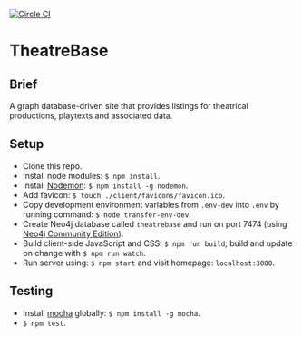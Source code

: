 [![Circle CI](https://circleci.com/gh/andygout/theatrebase/tree/master.svg?style=svg)](https://circleci.com/gh/andygout/theatrebase)


TheatreBase
=================


Brief
-------

A graph database-driven site that provides listings for theatrical productions, playtexts and associated data.


Setup
-------

- Clone this repo.
- Install node modules: `$ npm install`.
- Install [Nodemon](http://nodemon.io): `$ npm install -g nodemon`.
- Add favicon: `$ touch ./client/favicons/favicon.ico`.
- Copy development environment variables from `.env-dev` into `.env` by running command: `$ node transfer-env-dev`.
- Create Neo4j database called `theatrebase` and run on port 7474 (using [Neo4j Community Edition](https://neo4j.com/download/community-edition)).
- Build client-side JavaScript and CSS: `$ npm run build`; build and update on change with `$ npm run watch`.
- Run server using: `$ npm start` and visit homepage: `localhost:3000`.


Testing
-------

- Install [mocha](https://www.npmjs.com/package/mocha) globally: `$ npm install -g mocha`.
- `$ npm test`.
